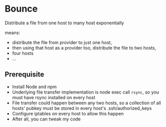 Bounce
======

Distribute a file from one host to many host exponentially

means:

* distribute the file from provider to just one host,
* then using that host as a provider too, distribute the file to two hosts,
* four hosts
* ...

Prerequisite
------------
* Install Node and npm
* Underlying file transfer implementation is node exec call `rsync`, so you must have rsync installed on every host
* File transfer could happen between any two hosts, so a collection of all hosts' pubkey must be stored in every host's .ssh/authorized_keys
* Configure iptables on every host to allow this happen
* After all, you can tweak my code